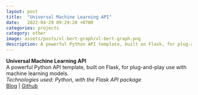 ```yaml
---
layout: post
title:  "Universal Machine Learning API"
date:   2022-04-29 09:29:20 +0700
categories: projects
category: other
image: assets/posts/vl-bert-graph/vl-bert-graph.png
description: A powerful Python API template, built on Flask, for plug-and-play use with machine learning models.
---
```


**Universal Machine Learning API** \
A powerful Python API template, built on Flask, for plug-and-play use with machine learning models. \
_Technologies used: Python, with the Flask API package_ \
[Blog](https://medium.com/technonerds/a-production-grade-machine-learning-api-using-flask-gunicorn-nginx-and-docker-part-1-49927238befb) | [Github](https://github.com/aditya10/flask-ml-api)